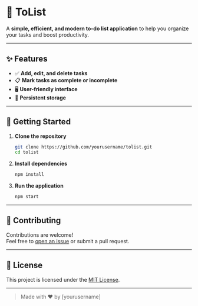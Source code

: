 # 📝 ToList

A **simple, efficient, and modern to-do list application** to help you organize your tasks and boost productivity.

---

## ✨ Features

- ✅ **Add, edit, and delete tasks**
- 📋 **Mark tasks as complete or incomplete**
- 🖥️ **User-friendly interface**
- 💾 **Persistent storage**

---

## 🚀 Getting Started

1. **Clone the repository**
    ```bash
    git clone https://github.com/yourusername/tolist.git
    cd tolist
    ```

2. **Install dependencies**
    ```bash
    npm install
    ```

3. **Run the application**
    ```bash
    npm start
    ```

---

## 🤝 Contributing

Contributions are welcome!  
Feel free to [open an issue](https://github.com/yourusername/tolist/issues) or submit a pull request.

---

## 📄 License

This project is licensed under the [MIT License](LICENSE).

---

> Made with ❤️ by [yourusername]
